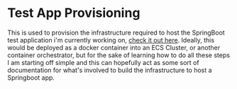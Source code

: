 # Test App Provisioning
This is used to provision the infrastructure required to host the SpringBoot test application i'm currently working on, [check it out here](https://github.com/Jahmilli/testApp).
Ideally, this would be deployed as a docker container into an ECS Cluster, or another container orchestrator, but for the 
sake of learning how to do all these steps I am starting off simple and this can hopefully act as some sort of documentation
for what's involved to build the infrastructure to host a Springboot app.

